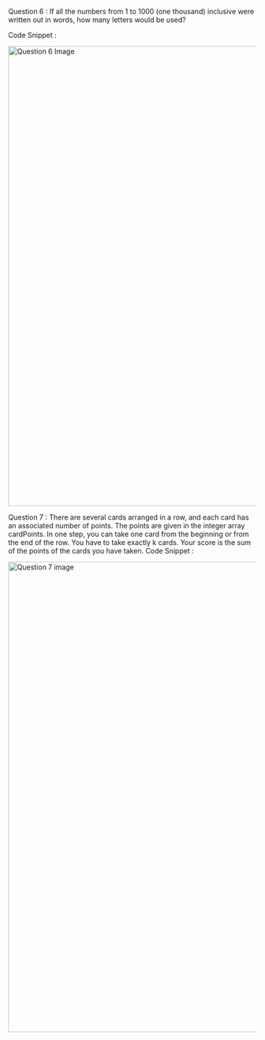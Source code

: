 Question 6 : If all the numbers from 1 to 1000 (one thousand) inclusive were written out in words, how many letters would be used?

Code Snippet :

<img width="932" alt="Question 6 Image " src="https://github.com/NigamAnanya/RA2111003010994_Factwise_BE/assets/104274005/ba4ee4ac-4c97-49db-9b96-7b77181d1b7a">


Question 7 : There are several cards arranged in a row, and each card has an associated number of points. The points are given in the integer array cardPoints. 
In one step, you can take one card from the beginning or from the end of the row. You have to take exactly k cards.
Your score is the sum of the points of the cards you have taken.
Code Snippet :

<img width="953" alt="Question 7 image " src="https://github.com/NigamAnanya/RA2111003010994_Factwise_BE/assets/104274005/968f0e0a-c1c0-4147-b1df-d1ca009b1506">
